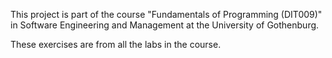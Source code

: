 This project is part of the course "Fundamentals of Programming (DIT009)" in Software Engineering and Management at the University of Gothenburg.

These exercises are from all the labs in the course.
